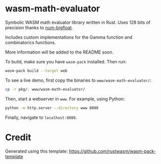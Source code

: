 # wasm-math-evaluator

Symbolic WASM math evaluator library written in Rust. Uses 128 bits of precision thanks to [num-bigfloat](https://crates.io/crates/num-bigfloat).

Includes custom implementations for the Gamma function and combinatorics functions.

More information will be added to the README soon. 

To build, make sure you have `wasm-pack` installed. Then run:
```bash
wasm-pack build --target web
```
To see a live demo, first copy the binaries to `www/wasm-math-evaluator/`:
```bash
cp -r pkg/. www/wasm-math-evaluator/
```
Then, start a webserver in `www`. For example, using Python:
```bash
python -m http.server --directory www 8080 
```
Finally, navigate to `localhost:8080`.

# Credit

Generated using this template: https://github.com/rustwasm/wasm-pack-template